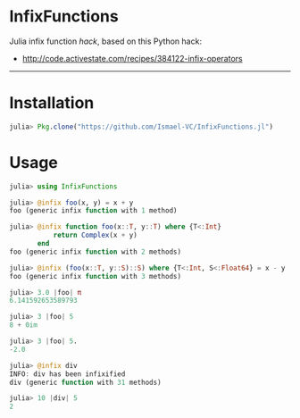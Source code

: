 # InfixFunctions

Julia infix function *hack*, based on this Python hack:

* http://code.activestate.com/recipes/384122-infix-operators

***

# Installation

```julia
julia> Pkg.clone("https://github.com/Ismael-VC/InfixFunctions.jl")
```

# Usage

```julia
julia> using InfixFunctions

julia> @infix foo(x, y) = x + y
foo (generic infix function with 1 method)

julia> @infix function foo(x::T, y::T) where {T<:Int}
           return Complex(x + y)
       end
foo (generic infix function with 2 methods)

julia> @infix (foo(x::T, y::S)::S) where {T<:Int, S<:Float64} = x - y
foo (generic infix function with 3 methods)

julia> 3.0 |foo| π
6.141592653589793

julia> 3 |foo| 5
8 + 0im

julia> 3 |foo| 5.
-2.0

julia> @infix div
INFO: div has been infixified
div (generic function with 31 methods)

julia> 10 |div| 5
2
```
